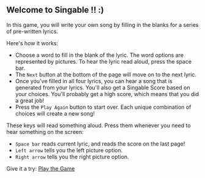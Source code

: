 ## Welcome to Singable !! :)

In this game, you will write your own song by filling in the blanks for a series of pre-written lyrics.


Here's how it works:
* Choose a word to fill in the blank of the lyric. The word options are represented by pictures. To hear the lyric read aloud, press the space bar.
* The `Next` button at the bottom of the page will move on to the next lyric.
* Once you've filled in all four lyrics, you can hear a song that is generated from your lyrics. You'll also get a Singable Score based on your choices. You'll probably get a high score, which means that you did a great job!
* Press the `Play Again` button to start over.  Each unique combination of choices will create a new song!


These keys will read something aloud. Press them whenever you need to hear something on the screen:
* `Space bar` reads current lyric, and reads the score on the last page!
* `Left arrow` tells you the left picture option.
* `Right arrow` tells you the right picture option.


Give it a try: [Play the Game](./game.html)
